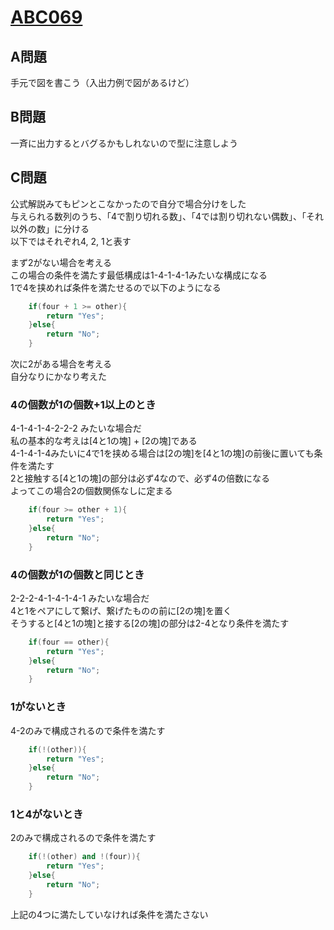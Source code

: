 # [ABC069](https://beta.atcoder.jp/contests/abc069)  
  
## A問題  
手元で図を書こう（入出力例で図があるけど）  
  
## B問題  
一斉に出力するとバグるかもしれないので型に注意しよう  
  
## C問題  
公式解説みてもピンとこなかったので自分で場合分けをした  
与えられる数列のうち、「4で割り切れる数」、「4では割り切れない偶数」、「それ以外の数」に分ける  
以下ではそれぞれ4, 2, 1と表す  
  
まず2がない場合を考える  
この場合の条件を満たす最低構成は1-4-1-4-1みたいな構成になる  
1で4を挟めれば条件を満たせるので以下のようになる  
```cpp
    if(four + 1 >= other){
        return "Yes";
    }else{
        return "No";
    }
```  
  

次に2がある場合を考える  
自分なりにかなり考えた  
### 4の個数が1の個数+1以上のとき  
4-1-4-1-4-2-2-2 みたいな場合だ  
私の基本的な考えは[4と1の塊] + [2の塊]である  
4-1-4-1-4みたいに4で1を挟める場合は[2の塊]を[4と1の塊]の前後に置いても条件を満たす  
2と接触する[4と1の塊]の部分は必ず4なので、必ず4の倍数になる  
よってこの場合2の個数関係なしに定まる  
```cpp
    if(four >= other + 1){
        return "Yes";
    }else{
        return "No";
    }
```  
  
### 4の個数が1の個数と同じとき  
2-2-2-4-1-4-1-4-1 みたいな場合だ  
4と1をペアにして繋げ、繋げたものの前に[2の塊]を置く  
そうすると[4と1の塊]と接する[2の塊]の部分は2-4となり条件を満たす  
```cpp
    if(four == other){
        return "Yes";
    }else{
        return "No";
    }
```  
  
### 1がないとき  
4-2のみで構成されるので条件を満たす  
```cpp
    if(!(other)){
        return "Yes";
    }else{
        return "No";
    }
```  
  
### 1と4がないとき  
2のみで構成されるので条件を満たす  
```cpp
    if(!(other) and !(four)){
        return "Yes";
    }else{
        return "No";
    }
```  
  
上記の4つに満たしていなければ条件を満たさない  